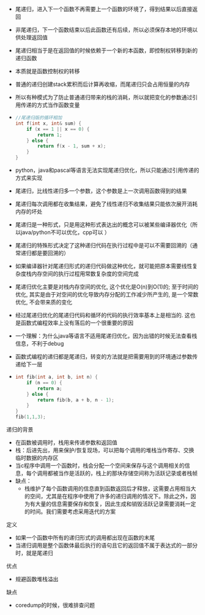 - 尾递归，进入下一个函数不再需要上一个函数的环境了，得到结果以后直接返回
- 非尾递归，下一个函数结束以后此函数还有后续，所以必须保存本地的环境以供处理返回值



- 尾递归相当于是在返回值的时候依赖于一个新的本函数，即控制权转移到新的递归函数
- 本质就是函数控制权的转移



- 普通的递归创建stack累积而后计算再收缩，而尾递归只会占用恒量的内存



- 所以有种模式为了防止普通递归带来的栈的消耗，所以就把变化的参数通过引用传递的方式当作函数变量

- ```cpp
  //尾递归版的循环相加
  int f(int x, int& sum) {
      if (x == 1 || x == 0) {
          return 1;
      } else {
          return f(x - 1, sum + x);
      }
  }
  ```



- python，java和pascal等语言无法实现尾递归优化，所以只能通过引用传递的方式来实现



- 尾递归，比线性递归多一个参数，这个参数是上一次调用函数得到的结果
- 尾递归每次调用都在收集结果，避免了线性递归不收集结果只能依次展开消耗内存的坏处



- 尾递归是一种形式，只是用这种形式表达出的概念可以被某些编译器优化（所以java/python不可以优化，cpp可以 ）
- 尾递归的特殊形式决定了这种递归代码在执行过程中是可以不需要回溯的（通常递归都是要回溯的）
- 如果编译器针对尾递归形式的递归代码做这种优化，就可能把原本需要线性复杂度栈内存空间的执行过程用常数复杂度的空间完成



- 尾递归优化主要是对栈内存空间的优化, 这个优化是O(n)到O(1)的; 至于时间的优化, 其实是由于对空间的优化导致内存分配的工作减少所产生的, 是一个常数优化, 不会带来质的变化
- 经过尾递归优化的尾递归代码和循环的代码的执行效率基本上是相当的. 这也是函数式编程效率上没有落后的一个很重要的原因



- 一个理解：为什么java等语言不适用尾递归优化，因为出错的时候无法查看栈信息，不利于debug



- 函数式编程的递归都是尾递归，转变的方法就是把需要用到的环境通过参数传递给下一层

- ```cpp
  int fib(int a, int b, int n) {
      if (n == 0) {
          return a;
      } else {
          return fib(b, a + b, n - 1);
      }
  }
  fib(1,1,3);
  ```



递归的背景

- 在函数被调用时，栈用来传递参数和返回值
- 栈：后进先出，用来保护/恢复现场，可以把每个调用的堆栈当作寄存、交换临时数据的内存区
- 当c程序中调用一个函数时，栈会分配一个空间来保存与这个调用相关的信息，每个调用都被当作是活跃的，栈上的那块存储空间称为活跃记录或者栈帧
- 缺点：
  - 栈维护了每个函数调用的信息直到函数返回后才释放，这需要占用相当大的空间，尤其是在程序中使用了许多的递归调用的情况下。除此之外，因为有大量的信息需要保存和恢复，因此生成和销毁活跃记录需要消耗一定的时间。我们需要考虑采用迭代的方案



定义

- 如果一个函数中所有的递归形式的调用都出现在函数的末尾
- 当递归调用是整个函数体最后执行的语句且它的返回值不属于表达式的一部分时，就是尾递归



优点

- 规避函数堆栈溢出



缺点

- coredump的时候，很难排查问题